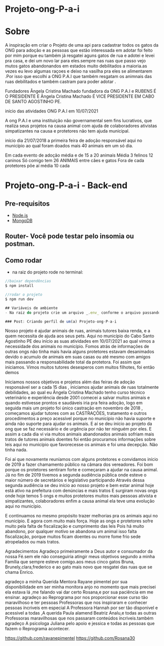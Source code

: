 # Projeto-ong-P-a-i

# Sobre
A inspiração em criar o Projeto de  uma api para cadastrar todos os gatos da ONG  para adoção e as  pessoas que estão interessada em adotar foi feito  por mim porque  eu também já resgatei aguns gatos  de rua e adotei e levei  pra casa, e dei um novo lar para eles.sempre nas ruas que passo  vejo mutos gatos abandonandos em estados muito debilitados a maioria.as vezes eu levo algumas raçoes e deixo na vasilha pra eles se alimentarem .Por isso que escolhi a ONG P.A.I que também resgatam os animnais das ruas debilitados e também castram para poder adotar .

Fundadores Ângela Cristina Machado fundadora da ONG P.A.I e RUBENS É O PRESIDENTE E Ângela Cristina Machado É  VICE PRESIDENTE EM CABO DE SANTO AGOSTINHO PE.

início das atividades ONG P.A.I em 10/07/2021 

A ong P.A.I e uma instituição não governamental sem fins lucrativos, que realiza seus projetos na causa animal com ajuda de colaboradores ativistas simpatizantes na causa e protetores não tem ajuda municipal.

início dia 21/07/2018 a primeira feira de adoção responsável aqui no município ao qual foram doados mais 40 animais em  um só dia.


Em cada evento de adoção média e de 15 a 20 animais
Média 3 felinos 12 caninos
Só comigo tem 26 ANIMAIS entre cães e gatos
Fora de cada protetores põe aí média 10 cada

# Projeto-ong-P-a-i - Back-end

## Pre-requisitos
- [Node.js](https://nodejs.org/en/)
- [MongoDB](https://www.mongodb.com/pt-br)

## Router- Você pode testar pelo insomia ou postman.

## Como rodar
- na raiz do projeto rode no terminal:

```javascript
//baixar dependências
$ npm install

//rodar o projeto
$ npm run dev

## Variáveis de ambiente
- Na raiz do projeto crie um arquivo _.env_ conforme o arquivo passando a url do seu banco local.

### Post: Criando perfil de um(a) Projeto-ong-P-a-i

```



Nosso projeto é ajudar animais de ruas, animais  tutores baixa renda, e a quem necessita de ajuda aos seus pets.
Aqui no município do Cabo Santo Agostinho PE deu início as suas atividades em 10/07/2021 ao qual vimos a necessidade dos animais no município.
Fomos atrás de informações de outras ongs não tinha mais havia alguns protetores estavam desanimados devido o acumulo de animais em suas casas ou até mesmo com amigos mais passando a responsabilidade total da protetora. Foi assim que iniciamos.
Vimos muitos tutores desesperos com muitos filhotes, foi então demos 

Iniciamos nossos objetivos e projetos além das feiras de adoção responsável ser a cada 15 dias , 
iniciamos  ajudar animais  de ruas totalmente debilidades, ao qual eu Ângela Cristina Machado tenho curso técnico veterinário e experiência desde 2001 comecei a salvar muitos animais e quando  estivesse prontos e saudáveis iria pra feira adoção, logo em seguida mais um projeto foi único castração em novembro de 2018 , começamos ajudar tutores com as CASTRAÇÕES, tratamento e outros procedimentos a preço acessível porque no município não havia suporte e ainda não suporte para ajudar os animais.
E aí se deu início ao projeto da ong que se faz   necessário e de urgência por não ter ninguém por eles.
E assim a cada dia vi via muitos animais abandonados animais sofriam mais tratos de tutores animais doentes foi então procuramos informações sobre leis aqui no município que favorecesse os animais e foi uma decepção. Não tinha nada.

Foi aí que novamente reuníamos com alguns protetores e convidamos início de 2019 a fazer chamamento público na câmara dos vereadores.
Foi bom porque os protetores sentiram forte e começaram a ajudar na causa animal. Já no fim de 2019 tivemos a segunda audiência pública onde esteve o maior número de secretários e legislativo participando
Através dessa segunda audiência se deu início ao nosso projeto e bem estar animal hoje está ativo na prefeitura com denúncias e mais tratos
E surgiram novas ongs onde hoje temos 5 ongs e muitos protetores muitos mais pessoas ativista e simpatizantes, colaboradores enfim a causa animal ela teve uma evolução aqui no município.


E continuamos no mesmo propósito trazer melhorias pra os animais aqui no município. E agora com muito mais força.
Hoje as ongs e protetores sofre muito pela falta de fiscalização e cumprimento das leis
Pois há muito abandono, por qualquer motivo se abandona um animal isso falta fiscalização, porque muitos ficam doentes ou morre fome frio sede atropelados ou mais tratos.

Agradecimentos
Agradeço primeiramente a Deus autor e consumador da nossa Fé.sem ele não conseguiria atingir meus objetivos segundo a minha Família que sempre esteve comigo.aos meus cinco gatos Bruna, Brunely,clara,frederico e ao gato mais novo que resgatei das ruas que se chama   Enrico.

agradeço a minha Querida Mentora Rayane pimentel por sua disponibilidade  em ser minha monitora anjo no momento que mais precisei
ela estava lá ,me falando vai dar certo  Rosana,e por sua paciência em me ensinar.
agradeço ao Reprograma por nos proporcionar esse curso tão maravilhoso e ter pessoas  Professoras que nos inspiraram e conhecer pessoas íncriveis em especial A Professora Hannah por ser tão disponivel e acessivel a todas ,A querida Paula alamend Beatriz Analu,e todas as outras Professoras maravilhosas que nos passaram conteúdos íncriveis.também agradeço A psicologa Juliana pelo apoio e  jessica e todas as pessoas que fazem o Reprograma acontecer.

https://github.com/rayanepimentel
https://github.com/Rosana30

